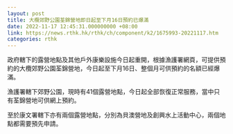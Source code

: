 ```yaml
---
layout: post
title: 大欖郊野公園荃錦營地即日起至下月16日預約已爆滿
date: 2022-11-17 12:45:31.000000000 +08:00
link: https://news.rthk.hk/rthk/ch/component/k2/1675993-20221117.htm
categories: rthk
---
```


政府轄下的露營地點及其他戶外康樂設施今日起重開，根據漁護署網頁，可提供預約的大欖郊野公園荃錦營地，今日起至下月16日、整個月可供預約的名額已經爆滿。

漁護署轄下郊野公園，現時有41個露營地點，今日起全部恢復正常服務，當中只有荃錦營地可供網上預約。

至於康文署轄下亦有兩個露營地點，分別為貝澳營地及創興水上活動中心，兩個地點都需要預先申請。
